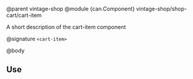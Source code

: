 @parent vintage-shop
@module {can.Component} vintage-shop/shop-cart/cart-item <cart-item>

A short description of the cart-item component

@signature `<cart-item>`

@body

## Use

